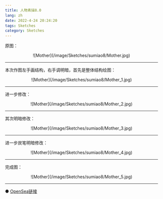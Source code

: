 ```yaml
---
title: 人物素描8.0
lang: zh
date: 2022-4-24 20:24:20
tags: Sketches
category: Sketches
---
```


原图：

<center>![Mother](/image/Sketches/sumiao8/Mother.jpg)</center>

----------------------------------------  

本次作图左手画结构，右手调明暗，首先是整体结构绘图：

<center>![Mother](/image/Sketches/sumiao8/Mother_1.jpg)</center>

----------------------------------------  

进一步修改：

<center>![Mother](/image/Sketches/sumiao8/Mother_2.jpg)</center>

----------------------------------------  

其次明暗修改：

<center>![Mother](/image/Sketches/sumiao8/Mother_3.jpg)</center>

----------------------------------------  

进一步炭笔明暗修改：

<center>![Mother](/image/Sketches/sumiao8/Mother_4.jpg)</center>

----------------------------------------  

完成图：

<center>![Mother](/image/Sketches/sumiao8/Mother_5.jpg)</center>

----------------------------------------  

● [OpenSea链接](https://opensea.io/assets/0x495f947276749ce646f68ac8c248420045cb7b5e/5538608732828411082250453030091092578936762873171210564831323251126627729409 "Mother")

<nft-card
contractAddress="0x495f947276749ce646f68ac8c248420045cb7b5e"
tokenId="5538608732828411082250453030091092578936762873171210564831323251126627729409">
</nft-card>
<script src="https://unpkg.com/embeddable-nfts/dist/nft-card.min.js"></script>
